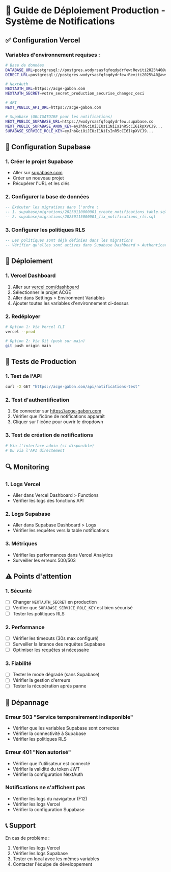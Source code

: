 # 🚀 Guide de Déploiement Production - Système de Notifications

## ✅ Configuration Vercel

### Variables d'environnement requises :

```bash
# Base de données
DATABASE_URL=postgresql://postgres.wodyrsasfqfoqdydrfew:Reviti2025%40@aws-0-eu-west-3.pooler.supabase.com:6543/postgres
DIRECT_URL=postgresql://postgres.wodyrsasfqfoqdydrfew:Reviti2025%40@aws-0-eu-west-3.pooler.supabase.com:5432/postgres

# NextAuth
NEXTAUTH_URL=https://acge-gabon.com
NEXTAUTH_SECRET=votre_secret_production_securise_changez_ceci

# API
NEXT_PUBLIC_API_URL=https://acge-gabon.com

# Supabase (OBLIGATOIRE pour les notifications)
NEXT_PUBLIC_SUPABASE_URL=https://wodyrsasfqfoqdydrfew.supabase.co
NEXT_PUBLIC_SUPABASE_ANON_KEY=eyJhbGciOiJIUzI1NiIsInR5cCI6IkpXVCJ9...
SUPABASE_SERVICE_ROLE_KEY=eyJhbGciOiJIUzI1NiIsInR5cCI6IkpXVCJ9...
```

## 🔧 Configuration Supabase

### 1. Créer le projet Supabase
- Aller sur [supabase.com](https://supabase.com)
- Créer un nouveau projet
- Récupérer l'URL et les clés

### 2. Configurer la base de données
```sql
-- Exécuter les migrations dans l'ordre :
-- 1. supabase/migrations/20250110000001_create_notifications_table.sql
-- 2. supabase/migrations/20250115000001_fix_notifications_rls.sql
```

### 3. Configurer les politiques RLS
```sql
-- Les politiques sont déjà définies dans les migrations
-- Vérifier qu'elles sont actives dans Supabase Dashboard > Authentication > Policies
```

## 🚀 Déploiement

### 1. Vercel Dashboard
1. Aller sur [vercel.com/dashboard](https://vercel.com/dashboard)
2. Sélectionner le projet ACGE
3. Aller dans Settings > Environment Variables
4. Ajouter toutes les variables d'environnement ci-dessus

### 2. Redéployer
```bash
# Option 1: Via Vercel CLI
vercel --prod

# Option 2: Via Git (push sur main)
git push origin main
```

## 🧪 Tests de Production

### 1. Test de l'API
```bash
curl -X GET "https://acge-gabon.com/api/notifications-test"
```

### 2. Test d'authentification
1. Se connecter sur https://acge-gabon.com
2. Vérifier que l'icône de notifications apparaît
3. Cliquer sur l'icône pour ouvrir le dropdown

### 3. Test de création de notifications
```bash
# Via l'interface admin (si disponible)
# Ou via l'API directement
```

## 🔍 Monitoring

### 1. Logs Vercel
- Aller dans Vercel Dashboard > Functions
- Vérifier les logs des fonctions API

### 2. Logs Supabase
- Aller dans Supabase Dashboard > Logs
- Vérifier les requêtes vers la table notifications

### 3. Métriques
- Vérifier les performances dans Vercel Analytics
- Surveiller les erreurs 500/503

## ⚠️ Points d'attention

### 1. Sécurité
- [ ] Changer `NEXTAUTH_SECRET` en production
- [ ] Vérifier que `SUPABASE_SERVICE_ROLE_KEY` est bien sécurisé
- [ ] Tester les politiques RLS

### 2. Performance
- [ ] Vérifier les timeouts (30s max configuré)
- [ ] Surveiller la latence des requêtes Supabase
- [ ] Optimiser les requêtes si nécessaire

### 3. Fiabilité
- [ ] Tester le mode dégradé (sans Supabase)
- [ ] Vérifier la gestion d'erreurs
- [ ] Tester la récupération après panne

## 🐛 Dépannage

### Erreur 503 "Service temporairement indisponible"
- Vérifier que les variables Supabase sont correctes
- Vérifier la connectivité à Supabase
- Vérifier les politiques RLS

### Erreur 401 "Non autorisé"
- Vérifier que l'utilisateur est connecté
- Vérifier la validité du token JWT
- Vérifier la configuration NextAuth

### Notifications ne s'affichent pas
- Vérifier les logs du navigateur (F12)
- Vérifier les logs Vercel
- Vérifier la configuration Supabase

## 📞 Support

En cas de problème :
1. Vérifier les logs Vercel
2. Vérifier les logs Supabase
3. Tester en local avec les mêmes variables
4. Contacter l'équipe de développement
